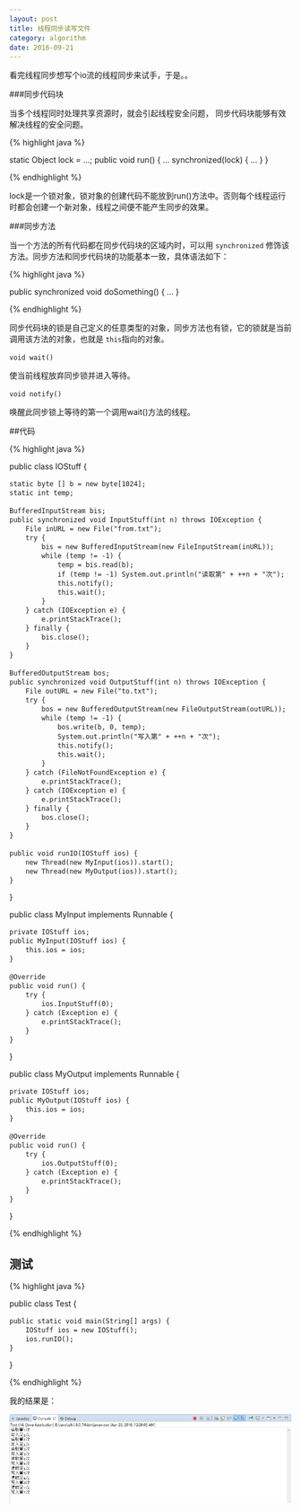 ```yaml
---
layout: post
title: 线程同步读写文件
category: algorithm
date: 2016-09-21
---
```


看完线程同步想写个io流的线程同步来试手，于是。。

###同步代码块

当多个线程同时处理共享资源时，就会引起线程安全问题， 同步代码块能够有效解决线程的安全问题。

{% highlight java %}

static Object lock = ...;
public void run() {
	...
	synchronized(lock) {
		...
	}
}

{% endhighlight %}

lock是一个锁对象，锁对象的创建代码不能放到run()方法中。否则每个线程运行时都会创建一个新对象，线程之间便不能产生同步的效果。

###同步方法

当一个方法的所有代码都在同步代码块的区域内时，可以用 `synchronized` 修饰该方法。同步方法和同步代码块的功能基本一致，具体语法如下：

{% highlight java %}

public synchronized void doSomething() {
	...
}

{% endhighlight %}

同步代码块的锁是自己定义的任意类型的对象，同步方法也有锁，它的锁就是当前调用该方法的对象，也就是 `this`指向的对象。

`void wait()`

使当前线程放弃同步锁并进入等待。

`void notify()`

唤醒此同步锁上等待的第一个调用wait()方法的线程。

##代码

{% highlight java %}

public class IOStuff {

	static byte [] b = new byte[1024];
	static int temp;
	
	BufferedInputStream bis;
	public synchronized void InputStuff(int n) throws IOException {
		File inURL = new File("from.txt");
		try {
			bis = new BufferedInputStream(new FileInputStream(inURL));
			while (temp != -1) {
				temp = bis.read(b);
				if (temp != -1) System.out.println("读取第" + ++n + "次");
				this.notify();
				this.wait();
			}
		} catch (IOException e) {
			e.printStackTrace();
		} finally {
			bis.close();
		}
	}
	
	BufferedOutputStream bos;
	public synchronized void OutputStuff(int n) throws IOException {
		File outURL = new File("to.txt");
		try {
			bos = new BufferedOutputStream(new FileOutputStream(outURL));
			while (temp != -1) {
				bos.write(b, 0, temp);
				System.out.println("写入第" + ++n + "次");
				this.notify();
				this.wait();
			}
		} catch (FileNotFoundException e) {
			e.printStackTrace();
		} catch (IOException e) {
			e.printStackTrace();
		} finally {
			bos.close();
		}
	}

	public void runIO(IOStuff ios) {
		new Thread(new MyInput(ios)).start();
		new Thread(new MyOutput(ios)).start();
	}
}

public class MyInput implements Runnable {

	private IOStuff ios;
	public MyInput(IOStuff ios) {
		this.ios = ios;
	}
	
	@Override
	public void run() {
		try {
			ios.InputStuff(0);
		} catch (Exception e) {
			e.printStackTrace();
		}
	}
}

public class MyOutput implements Runnable {

	private IOStuff ios;
	public MyOutput(IOStuff ios) {
		this.ios = ios;
	}

	@Override
	public void run() {
		try {
			ios.OutputStuff(0);
		} catch (Exception e) {
			e.printStackTrace();
		}
	}
}

{% endhighlight %}

## 测试

{% highlight java %}

public class Test {

	public static void main(String[] args) {
		IOStuff ios = new IOStuff();
		ios.runIO();
	}
}

{% endhighlight %}

我的结果是：

![result](/images/thsync-java/result.png)
